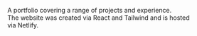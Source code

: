 A portfolio covering a range of projects and experience.   
The website was created via React and Tailwind and is hosted   
via Netlify. 
